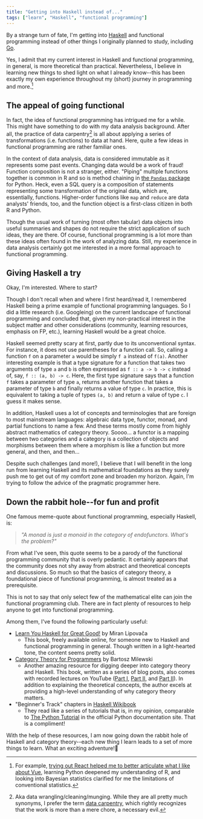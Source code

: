 ```yaml
---
title: "Getting into Haskell instead of..."
tags: ["learn", "Haskell", "functional programming"]
---
```


By a strange turn of fate, I'm getting into [Haskell](https://www.haskell.org/) and functional programming instead of other things I originally planned to study, including [Go](https://golang.org/).

Yes, I admit that my current interest in Haskell and functional programming, in general, is more theoretical than practical. Nevertheless, I believe in learning new things to shed light on what I already know--this has been exactly my own experience throughout my (short) journey in programming and more.[^1]

[^1]: For example, [trying out React helped me to better articulate what I like about Vue](../the-first-look-into-react-from-my-point-of-vue), learning Python deepened my understanding of R, and looking into Bayesian statistics clarified for me the limitations of conventional statistics.

## The appeal of going functional

In fact, the idea of functional programming has intrigued me for a while. This might have something to do with my data analysis background. After all, the practice of data carpentry[^2] is all about applying a series of transformations (i.e. functions) to data at hand. Here, quite a few ideas in functional programming are rather familiar ones.

[^2]: Aka data wrangling/cleaning/munging. While they are all pretty much synonyms, I prefer the term [data carpentry](https://blogs.lse.ac.uk/impactofsocialsciences/2014/09/01/data-carpentry-skilled-craft-data-science/), which rightly recognizes that the work is more than a mere chore, a necessary evil.

In the context of data analysis, data is considered immutable as it represents some past events. Changing data would be a work of fraud! Function composition is not a stranger, either. "Piping" multiple functions together is common in R and so is method chaining in [the `Pandas` package](https://pandas.pydata.org) for Python. Heck, even a SQL query is a composition of statements representing some transformation of the original data, which are, essentially, functions. Higher-order functions like `map` and `reduce` are data analysts' friends, too, and the function object is a first-class citizen in both R and Python.

Though the usual work of turning (most often tabular) data objects into useful summaries and shapes do not require the strict application of such ideas, they are there. Of course, functional programming is a lot more than these ideas often found in the work of analyzing data. Still, my experience in data analysis certainly got me interested in a more formal approach to functional programming.

## Giving Haskell a try

Okay, I'm interested. Where to start?

Though I don't recall when and where I first heard/read it, I remembered Haskell being a prime example of functional programming languages. So I did a little research (i.e. Googleing) on the current landscape of functional programming and concluded that, given my non-practical interest in the subject matter and other considerations (community, learning resources, emphasis on FP, etc.), learning Haskell would be a great choice.

Haskell seemed pretty scary at first, partly due to its unconventional syntax. For instance, it does not use parentheses for a function call. So, calling a function `f` on a parameter `a` would be simply `f a` instead of `f(a)`. Another interesting example is that a type signature for a function that takes two arguments of type `a` and `b` is often expressed as `f :: a -> b -> c` instead of, say, `f :: (a, b) -> c`. Here, the first type signature says that a function `f` takes a parameter of type `a`, returns another function that takes a parameter of type `b` and finally returns a value of type `c`. In practice, this is equivalent to taking a tuple of types `(a, b)` and return a value of type `c`. I guess it makes sense.

In addition, Haskell uses a lot of concepts and terminologies that are foreign to most mainstream languages: algebraic data type, functor, monad, and partial functions to name a few. And these terms mostly come from highly abstract mathematics of category theory. Soooo... a functor is a mapping between two categories and a category is a collection of objects and morphisms between them where a morphism is like a function but more general, and then, and then...

Despite such challenges (and more!), I believe that I will benefit in the long run from learning Haskell and its mathematical foundations as they surely push me to get out of my comfort zone and broaden my horizon. Again, I'm trying to follow the advice of the pragmatic programmer here.

## Down the rabbit hole--for fun and profit

One famous meme-quote about functional programming, especially Haskell, is:

> _"A monad is just a monoid in the category of endofunctors. What's the problem?"_

From what I've seen, this quote seems to be a parody of the functional programming community that is overly pedantic. It certainly appears that the community does not shy away from abstract and theoretical concepts and discussions. So much so that the basics of category theory, a foundational piece of functional programming, is almost treated as a prerequisite.

This is not to say that only select few of the mathematical elite can join the functional programming club. There are in fact plenty of resources to help anyone to get into functional programming.

Among them, I've found the following particularly useful:

- [Learn You Haskell for Great Good!](http://learnyouahaskell.com/chapters) by Miran Lipovača
  - This book, freely available online, for someone new to Haskell and functional programming in general. Though written in a light-hearted tone, the content seems pretty solid.
- [Category Theory for Programmers](https://bartoszmilewski.com/2014/10/28/category-theory-for-programmers-the-preface/) by Bartosz Milewski
  - Another amazing resource for digging deeper into category theory and Haskell. This book, written as a series of blog posts, also comes with recorded lectures on YouTube ([Part I](https://www.youtube.com/playlist?list=PLbgaMIhjbmEnaH_LTkxLI7FMa2HsnawM_), [Part II](https://www.youtube.com/playlist?list=PLbgaMIhjbmElia1eCEZNvsVscFef9m0dm), and [Part II](https://www.youtube.com/playlist?list=PLbgaMIhjbmEn64WVX4B08B4h2rOtueWIL)). In addition to explaining the theoretical concepts, the author excels at providing a high-level understanding of why category theory matters.
- "Beginner's Track" chapters in [Haskell Wikibook](https://en.wikibooks.org/wiki/Haskell)
  - They read like a series of tutorials that is, in my opinion, comparable to [The Python Tutorial](https://docs.python.org/3/tutorial/) in the official Python documentation site. That is a compliment!

With the help of these resources, I am now going down the rabbit hole of Haskell and category theory--each new thing I learn leads to a set of more things to learn. What an exciting adventure!🤩